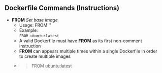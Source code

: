 ## Dockerfile Commands (Instructions)
- **FROM**  *Set base image*  
    - Usage: FROM '<image>'
    -   Example:  
            ```
            FROM ubuntu:latest
            ```
    - A valid Dockerfile must have **FROM** as its first non-comment instruction
    - **FROM** can appears multiple times within a single Dockerfile in order to create multiple images
    -
        > FROM ubuntu:latest
